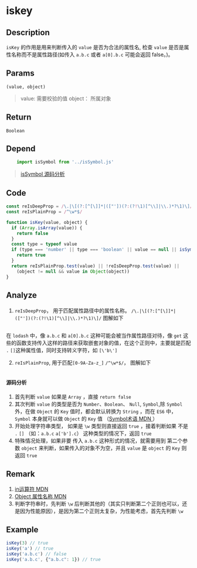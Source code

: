 # iskey

## Description 
`isKey` 的作用是用来判断传入的 `value` 是否为合法的属性名, 检查 `value` 是否是属性名称而不是属性路径(如传入 `a.b.c` 或者 `a[0].b.c` 可能会返回 false。)。
## Params
`(value, object)`

> value: 需要校验的值
> object： 所属对象
>

## Return
`Boolean`
## Depend
```js
    import isSymbol from '../isSymbol.js'
```
> [isSymbol 源码分析](../export/isSymbol.md)
>


## Code
```js
const reIsDeepProp = /\.|\[(?:[^[\]]*|(["'])(?:(?!\1)[^\\]|\\.)*?\1)\]/
const reIsPlainProp = /^\w*$/

function isKey(value, object) {
  if (Array.isArray(value)) {
    return false
  }
  const type = typeof value
  if (type === 'number' || type === 'boolean' || value == null || isSymbol(value)) {
    return true
  }
  return reIsPlainProp.test(value) || !reIsDeepProp.test(value) ||
    (object != null && value in Object(object))
}
```
## Analyze
####
1. `reIsDeepProp`， 用于匹配属性路径中的属性名称。
`/\.|\[(?:[^[\]]*|(["'])(?:(?!\1)[^\\]|\\.)*?\1)\]/` 图解如下
<img style="zoom:2" :src="$withBase('/assets/reg_isKey_1.svg')" />

在 `lodash` 中，像 `a.b.c` 和 `a[0].b.c` 这种可能会被当作属性路径对待，像 `get` 这些的函数支持传入这样的路径来获取嵌套对象的值，在这个正则中，主要就是匹配 `.` `[]`这种属性值，同时支持转义字符，如 `[\'b\']`

2. `reIsPlainProp`, 用于匹配`[0-9A-Za-z_]`
`/^\w*$/`， 图解如下
<img style="zoom:2" :src="$withBase('/assets/reg_isKey_2.svg')" />

#### 源码分析
1. 首先判断 `value` 如果是 `Array` ，直接 `return false`
2. 其次判断 `value` 的类型是否为 `Number`、`Boolean`、 `Null`, `Symbol`,除 `Symbol` 外，在做 `Object` 的 `Key` 值时，都会默认转换为 `String` ，而在 `ES6` 中，`Symbol` 本身就可以做 `Object` 的 `Key` 值 （[Symbol术语 MDN ](https://developer.mozilla.org/zh-CN/docs/Glossary/Symbol)）
3. 开始处理字符串类型， 如果是 `\w` 类型则直接返回 `true` ，接着判断如果 不是 `.` `[]` （如：`a.b.c` `a['b'].c`） 这种类型的情况下，返回 `true`
4. 特殊情况处理，如果非要 传入 `a.b.c` 这种形式的情况，就需要用到 第二个参数 `object` 来判断，如果传入的对象不为空，并且 `value` 是 `object` 的 `Key` 则返回 `true`

## Remark
1. [in运算符 MDN](https://developer.mozilla.org/zh-CN/docs/Web/JavaScript/Reference/Operators/in)
2. [Object 属性名称 MDN](https://developer.mozilla.org/zh-CN/docs/Web/JavaScript/Reference/Operators/Property_Accessors#%E5%B1%9E%E6%80%A7%E5%90%8D%E7%A7%B0)
2. 判断字符串时，先判断 `\w` 后判断其他的（其实只判断第二个正则也可以，还是因为性能原因），是因为第二个正则太复杂，为性能考虑，首先先判断 `\w`

## Example
```js
isKey(3) // true
isKey('a') // true
isKey('a.b.c') // false
isKey('a.b.c', {"a.b.c": 1}) // true
```
